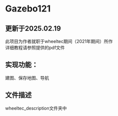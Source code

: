 # Gazebo121
## 更新于2025.02.19
  此项目为作者就职于wheeltec期间（2021年期间）所作  
  详细教程请参照提供的pdf文件
## 实现功能：
  建图、保存地图、导航
## 文件描述
  wheeltec_description文件夹中
